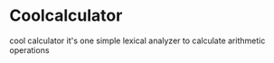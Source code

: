 Coolcalculator
==============

cool calculator it's one simple lexical analyzer to calculate arithmetic operations
